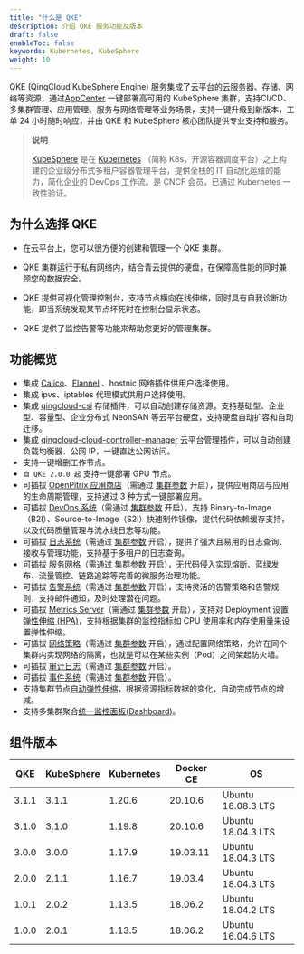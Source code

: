 ```yaml
---
title: "什么是 QKE"
description: 介绍 QKE 服务功能及版本
draft: false
enableToc: false
keywords: Kubernetes, KubeSphere
weight: 10
---
```


QKE (QingCloud KubeSphere Engine) 服务集成了云平台的云服务器、存储、网络等资源，通过[AppCenter](https://appcenter.qingcloud.com/) 一键部署高可用的 KubeSphere 集群，支持CI/CD、多集群管理、应用管理、服务与网络管理等业务场景，支持一键升级到新版本，工单 24 小时随时响应，并由 QKE 和 KubeSphere 核心团队提供专业支持和服务。

> **说明**
>
> [KubeSphere](https://kubesphere.io/) 是在 [Kubernetes](https://kubernetes.io/) （简称 K8s，开源容器调度平台）之上构建的企业级分布式多租户容器管理平台，提供全栈的 IT 自动化运维的能力，简化企业的 DevOps 工作流。是 CNCF 会员，已通过 Kubernetes 一致性验证。

## 为什么选择 QKE

- 在云平台上，您可以很方便的创建和管理一个 QKE 集群。
- QKE 集群运行于私有网络内，结合青云提供的硬盘，在保障高性能的同时兼顾您的数据安全。

- QKE 提供可视化管理控制台，支持节点横向在线伸缩，同时具有自我诊断功能，即当系统发现某节点坏死时在控制台显示状态。 

- QKE 提供了监控告警等功能来帮助您更好的管理集群。

## 功能概览

- 集成 [Calico](https://www.projectcalico.org/)、[Flannel](https://github.com/coreos/flannel) 、hostnic 网络插件供用户选择使用。
- 集成 ipvs、iptables 代理模式供用户选择使用。
- 集成 [qingcloud-csi](https://github.com/yunify/qingcloud-csi) 存储插件，可以自动创建存储资源，支持基础型、企业型、容量型、企业分布式 NeonSAN 等云平台硬盘，支持硬盘自动扩容和自动迁移。
- 集成 [qingcloud-cloud-controller-manager](https://github.com/yunify/qingcloud-cloud-controller-manager) 云平台管理插件，可以自动创建负载均衡器、公网 IP，一键直达公网访问。
- 支持一键增删工作节点。
- `自 QKE 2.0.0 起` 支持一键部署 GPU 节点。
- 可插拔 [OpenPitrix 应用商店](https://kubesphere.com.cn/docs/pluggable-components/app-store/)（需通过 [集群参数](/container/qke/admin/main/#服务环境参数设置) 开启），提供应用商店与应用的生命周期管理，支持通过 3 种方式一键部署应用。
- 可插拔 [DevOps 系统](https://kubesphere.com.cn/docs/pluggable-components/devops/)（需通过 [集群参数](/container/qke/admin/main/#服务环境参数设置) 开启），支持 Binary-to-Image（B2I）、Source-to-Image（S2I）快速制作镜像，提供代码依赖缓存支持，以及代码质量管理与流水线日志等功能。
- 可插拔 [日志系统](https://kubesphere.com.cn/docs/pluggable-components/logging/)（需通过 [集群参数](/container/qke/admin/main/#服务环境参数设置) 开启），提供了强大且易用的日志查询、接收与管理功能，支持基于多租户的日志查询。
- 可插拔 [服务网格](https://kubesphere.com.cn/docs/pluggable-components/service-mesh/)（需通过 [集群参数](/container/qke/admin/main/#服务环境参数设置) 开启），无代码侵入实现熔断、蓝绿发布、流量管控、链路追踪等完善的微服务治理功能。
- 可插拔 [告警系统](https://kubesphere.com.cn/docs/pluggable-components/alerting/)（需通过 [集群参数](/container/qke/admin/main/#服务环境参数设置) 开启），支持灵活的告警策略和告警规则，支持邮件通知，及时处理潜在问题。
- 可插拔 [Metrics Server](https://kubesphere.com.cn/docs/pluggable-components/metrics-server/)（需通过 [集群参数](/container/qke/admin/main/#服务环境参数设置) 开启），支持对 Deployment 设置[弹性伸缩 (HPA)](https://kubernetes.io/docs/tasks/run-application/horizontal-pod-autoscale-walkthrough/)，支持根据集群的监控指标如 CPU 使用率和内存使用量来设置弹性伸缩。
- 可插拔 [网络策略](https://kubesphere.com.cn/docs/pluggable-components/network-policy/)（需通过 [集群参数](/container/qke/admin/main/#服务环境参数设置) 开启），通过配置网络策略，允许在同个集群内实现网络的隔离，也就是可以在某些实例（Pod）之间架起防火墙。
- 可插拔 [审计日志](https://kubesphere.com.cn/docs/pluggable-components/auditing-logs/)（需通过 [集群参数](/container/qke/admin/main/#服务环境参数设置) 开启）。
- 可插拔 [事件系统](https://kubesphere.com.cn/docs/pluggable-components/events/)（需通过 [集群参数](/container/qke/admin/main/#服务环境参数设置) 开启）。
- 支持集群节点[自动弹性伸缩](/operation/autoscaling/intro/intro/)，根据资源指标数据的变化，自动完成节点的增减。
- 支持多集群聚合[统一监控面板(Dashboard)](/monitor_service/cloudsat/intro/intro/#dashboard)。

## 组件版本

| QKE   | KubeSphere | Kubernetes | Docker CE | OS                 |
| ----- | ---------- | ---------- | --------- | ------------------ |
| 3.1.1 | 3.1.1      | 1.20.6     | 20.10.6   | Ubuntu 18.08.3 LTS |
| 3.1.0 | 3.1.0      | 1.19.8     | 20.10.6   | Ubuntu 18.04.3 LTS |
| 3.0.0 | 3.0.0      | 1.17.9     | 19.03.11  | Ubuntu 18.04.3 LTS |
| 2.0.0 | 2.1.1      | 1.16.7     | 19.03.4   | Ubuntu 18.04.3 LTS |
| 1.0.1 | 2.0.2      | 1.13.5     | 18.06.2   | Ubuntu 18.04.2 LTS |
| 1.0.0 | 2.0.1      | 1.13.5     | 18.06.2   | Ubuntu 16.04.6 LTS |

